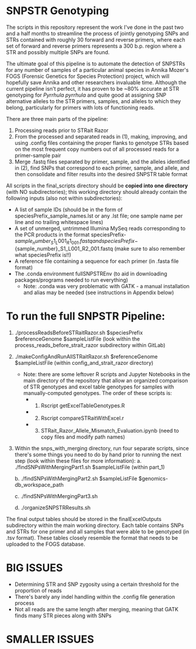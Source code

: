 # SNPSTR Genotyping

The scripts in this repository represent the work I've done in the past two and a half months to streamline the process of jointly genotyping SNPs and STRs contained with roughly 30 forward and reverse primers, where each set of forward and reverse primers represents a 300 b.p. region where a STR and possibly multiple SNPs are found.

The ultimate goal of this pipeline is to automate the detection of SNPSTRs for any number of samples of a particular animal species in Annika Mozer's FOGS (Forensic Genetics for Species Protection) project, which will hopefully save Annika and other researchers invaluable time. Although the current pipeline isn't perfect, it has proven to be ~80% accurate at STR genotyping for *Pyrrhula pyrrhula* and quite good at assigning SNP alternative alleles to the STR primers, samples, and alleles to which they belong, particularly for primers with lots of functioning reads. 

There are three main parts of the pipeline:
1. Processing reads prior to STRait Razor
2. From the processed and separated reads in (1), making, improving, and using .config files containing the proper flanks to genotype STRs based on the most frequent copy numbers out of all processed reads for a primer-sample pair
3. Merge .fastq files separated by primer, sample, and the alleles identified in (2), find SNPs that correspond to each primer, sample, and allele, and then consolidate and filter results into the desired SNPSTR table format

All scripts in the final_scripts directory should be **copied into one directory** (with NO subdirectories); this working directory should already contain the following inputs (also not within subdirectories):
* A list of sample IDs (should be in the form of speciesPrefix_sample_names.lst or any .lst file; one sample name per line and no trailing whitespace lines)
* A set of unmerged, untrimmed Illumina MySeq reads corresponding to the PCR products in the format speciesPrefix-${sample_number}_S1_L001_R1_001.fastq and speciesPrefix-${sample_number}_S1_L001_R2_001.fastq (make sure to also remember what speciesPrefix is!!)
* A reference file containing a sequence for each primer (in .fasta file format)
* The .conda environment fullSNPSTREnv (to aid in downloading packages/programs needed to run everything)
    * Note: .conda was very problematic with GATK - a manual installation and alias may be needed (see instructions in Appendix below)

# To run the full SNPSTR Pipeline:
1. ./processReadsBeforeSTRaitRazor.sh $speciesPrefix $referenceGenome $sampleListFile (look within the process_reads_before_strait_razor subdirectory within GitLab)
2. ./makeConfigAndRunAllSTRaitRazor.sh $referenceGenome $sampleListFile (within config_and_strait_razor directory)
    * Note: there are some leftover R scripts and Jupyter Notebooks in the main directory of the repository that allow an organized comparison of STR genotypes and excel table genotypes for samples with manually-computed genotypes. The order of these scripts is:
        * 1. Rscript getExcelTableGenotypes.R
        * 2. Rscript compareSTRaitWithExcel.r
        * 3. STRait_Razor_Allele_Mismatch_Evaluation.ipynb (need to copy files and modify path names)
3. Within the snps_with_merging directory, run four separate scripts, since there's some things you need to do by hand prior to running the next step (look within these files for more information):
    a. ./findSNPsWithMergingPart1.sh $sampleListFile (within part_1)

    b. ./findSNPsWithMergingPart2.sh $sampleListFile $genomics-db_workspace_path

    c. ./findSNPsWithMergingPart3.sh
    
    d. ./organizeSNPSTRResults.sh

The final output tables should be stored in the finalExcelOutputs subdirectory within the main working directory. Each table contains SNPs and STRs for one primer and all samples that were able to be genotyped (in .tsv format). These tables closely resemble the format that needs to be uploaded to the FOGS database.

# BIG ISSUES
* Determining STR and SNP zygosity using a certain threshold for the proportion of reads
* There's barely any indel handling within the .config file generation process
* Not all reads are the same length after merging, meaning that GATK finds many STR pieces along with SNPs

# SMALLER ISSUES

